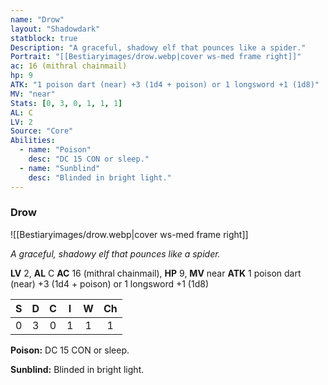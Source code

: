```yaml
---
name: "Drow"
layout: "Shadowdark"
statblock: true
Description: "A graceful, shadowy elf that pounces like a spider."
Portrait: "[[Bestiaryimages/drow.webp|cover ws-med frame right]]"
ac: 16 (mithral chainmail)
hp: 9
ATK: "1 poison dart (near) +3 (1d4 + poison) or 1 longsword +1 (1d8)"
MV: "near"
Stats: [0, 3, 0, 1, 1, 1]
AL: C
LV: 2
Source: "Core"
Abilities:
  - name: "Poison"
    desc: "DC 15 CON or sleep."
  - name: "Sunblind"
    desc: "Blinded in bright light."
---
```


### Drow

![[Bestiaryimages/drow.webp|cover ws-med frame right]]

_A graceful, shadowy elf that pounces like a spider._

**LV** 2, **AL** C
**AC** 16 (mithral chainmail), **HP** 9, **MV** near
**ATK** 1 poison dart (near) +3 (1d4 + poison) or 1 longsword +1 (1d8)

|  S  |  D  |  C  |  I  |  W  |  Ch  |
|:---:|:---:|:---:|:---:|:---:|:----:|
| 0 | 3 | 0 | 1 | 1 | 1 |

**Poison:** DC 15 CON or sleep.

**Sunblind:** Blinded in bright light.

